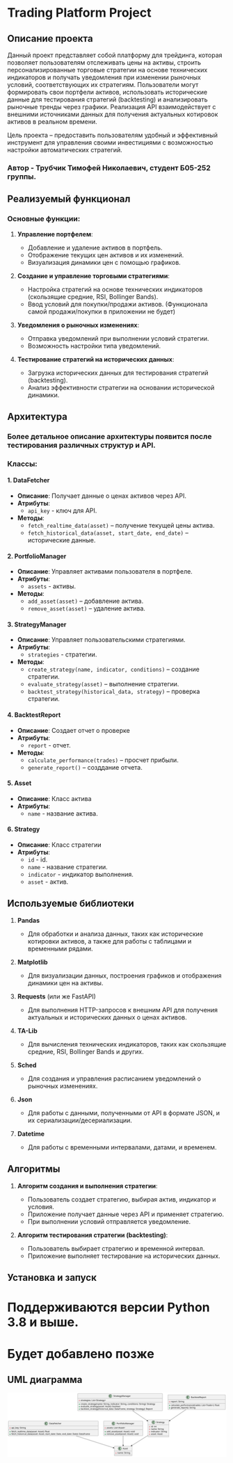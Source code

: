 # Trading Platform Project

## Описание проекта

Данный проект представляет собой платформу для трейдинга, которая позволяет пользователям отслеживать цены на активы, строить персонализированные торговые стратегии на основе технических индикаторов и получать уведомления при изменении рыночных условий, соответствующих их стратегиям. Пользователи могут формировать свои портфели активов, использовать исторические данные для тестирования стратегий (backtesting) и анализировать рыночные тренды через графики. Реализация API взаимодействует с внешними источниками данных для получения актуальных котировок активов в реальном времени.

Цель проекта – предоставить пользователям удобный и эффективный инструмент для управления своими инвестициями с возможностью настройки автоматических стратегий.

### Автор - Трубчик Тимофей Николаевич, студент Б05-252 группы.

## Реализуемый функционал

### Основные функции:
1. **Управление портфелем**:
   - Добавление и удаление активов в портфель.
   - Отображение текущих цен активов и их изменений.
   - Визуализация динамики цен с помощью графиков.

2. **Создание и управление торговыми стратегиями**:
   - Настройка стратегий на основе технических индикаторов (скользящие средние, RSI, Bollinger Bands).
   - Ввод условий для покупки/продажи активов. (Функционала самой продажи/покупки в приложении не будет)

3. **Уведомления о рыночных изменениях**:
   - Отправка уведомлений при выполнении условий стратегии.
   - Возможность настройки типа уведомлений.

4. **Тестирование стратегий на исторических данных**:
   - Загрузка исторических данных для тестирования стратегий (backtesting).
   - Анализ эффективности стратегии на основании исторической динамики.

## Архитектура

### Более детальное описание архитектуры появится после тестирования различных структур и API.

### Классы:

#### 1. **DataFetcher**
   - **Описание**: Получает данные о ценах активов через API.
   - **Атрибуты**:
     - `api_key` - ключ для API.
   - **Методы**:
     - `fetch_realtime_data(asset)` – получение текущей цены актива.
     - `fetch_historical_data(asset, start_date, end_date)` – исторические данные.

#### 2. **PortfolioManager**
   - **Описание**: Управляет активами пользователя в портфеле.
   - **Атрибуты**:
     - `assets` - активы.
   - **Методы**:
     - `add_asset(asset)` – добавление актива.
     - `remove_asset(asset)` – удаление актива.

#### 3. **StrategyManager**
   - **Описание**: Управляет пользовательскими стратегиями.
   - **Атрибуты**:
     - `strategies` - стратегии.
   - **Методы**:
     - `create_strategy(name, indicator, conditions)` – создание стратегии.
     - `evaluate_strategy(asset)` – выполнение стратегии.
     - `backtest_strategy(historical_data, strategy)` – проверка стратегии.

#### 4. **BacktestReport**
   - **Описание**: Создает отчет о проверке
   - **Атрибуты**:
     - `report` - отчет.
   - **Методы**:
     - `calculate_performance(trades)` – просчет прибыли.
     - `generate_report()` – созддание отчета.

#### 5. **Asset**
   - **Описание**: Класс актива
   - **Атрибуты**:
     - `name` - название актива.

#### 6. **Strategy**
   - **Описание**: Класс стратегии
   - **Атрибуты**:
     - `id` - id.
     - `name` - название стратегии.
     - `indicator` - индикатор выполнения.
     - `asset` - актив.

## Используемые библиотеки

1. **Pandas**
   - Для обработки и анализа данных, таких как исторические котировки активов, а также для работы с таблицами и временными рядами.

2. **Matplotlib**
   - Для визуализации данных, построения графиков и отображения динамики цен на активы.

3. **Requests** (или же FastAPI)
   - Для выполнения HTTP-запросов к внешним API для получения актуальных и исторических данных о ценах активов.

4. **TA-Lib**
   - Для вычисления технических индикаторов, таких как скользящие средние, RSI, Bollinger Bands и других.

5. **Sched**
   - Для создания и управления расписанием уведомлений о рыночных изменениях.

6. **Json**
   - Для работы с данными, полученными от API в формате JSON, и их сериализации/десериализации.

7. **Datetime**
   - Для работы с временными интервалами, датами, и временем.


## Алгоритмы

1. **Алгоритм создания и выполнения стратегии**:
   - Пользователь создает стратегию, выбирая актив, индикатор и условия.
   - Приложение получает данные через API и применяет стратегию.
   - При выполнении условий отправляется уведомление.

2. **Алгоритм тестирования стратегии (backtesting)**:
   - Пользователь выбирает стратегию и временной интервал.
   - Приложение выполняет тестирование на исторических данных.

## Установка и запуск

# Поддерживаются версии Python 3.8 и выше.
# Будет добавлено позже

## UML диаграмма
![uml.svg](uml.svg)
